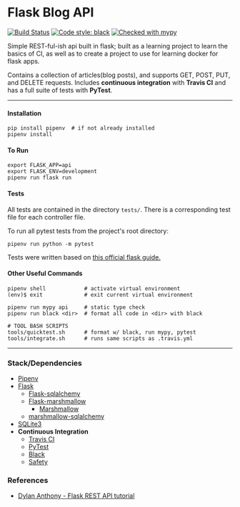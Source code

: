 # Flask Blog API

[![Build Status](https://travis-ci.org/dbanty/python-rest.svg?branch=master)](https://travis-ci.org/dbanty/python-rest) [![Code style: black](https://img.shields.io/badge/code%20style-black-000000.svg)](https://github.com/ambv/black) [![Checked with mypy](http://www.mypy-lang.org/static/mypy_badge.svg)](http://mypy-lang.org/)

Simple REST-ful-ish api built in flask; built as a learning project to learn the basics of CI, as well as to create a project to use for learning docker for flask apps.

Contains a collection of articles(blog posts), and supports GET, POST, PUT, and DELETE requests. Includes **continuous integration** with **Travis CI** and has a full suite of tests with **PyTest**.

---

#### Installation
```shell
pip install pipenv  # if not already installed
pipenv install
```

#### To Run
```shell
export FLASK_APP=api
export FLASK_ENV=development
pipenv run flask run
```

#### Tests
All tests are contained in the directory `tests/`. There is a corresponding test file for each controller file.

To run all pytest tests from the project's root directory:
```shell
pipenv run python -m pytest
```

Tests were written based on [this official flask guide.](https://flask.palletsprojects.com/en/1.1.x/testing/)

#### Other Useful Commands

```shell
pipenv shell			# activate virtual environment
(env)$ exit				# exit current virtual environment

pipenv run mypy api		# static type check
pipenv run black <dir>	# format all code in <dir> with black

# TOOL BASH SCRIPTS
tools/quicktest.sh		# format w/ black, run mypy, pytest
tools/integrate.sh		# runs same scripts as .travis.yml
```

---

### Stack/Dependencies
* [Pipenv](https://github.com/pypa/pipenv)
* [Flask](https://flask.palletsprojects.com/en/1.1.x/)
  * [Flask-sqlalchemy](https://flask-sqlalchemy.palletsprojects.com/en/2.x/)
  * [Flask-marshmallow](https://flask-marshmallow.readthedocs.io/en/latest/)
    * [Marshmallow](https://marshmallow.readthedocs.io/en/3.0/)
  * [marshmallow-sqlalchemy](https://marshmallow-sqlalchemy.readthedocs.io/en/latest/)
* [SQLite3](https://sqlite.org/index.html)
* **Continuous Integration**
  * [Travis CI](https://travis-ci.org/)
  * [PyTest](https://pytest.org/en/latest/)
  * [Black](https://github.com/ambv/black)
  * [Safety](https://pyup.io/safety/)

### References
* [Dylan Anthony - Flask REST API tutorial](https://dev.to/dbanty/python-rest-api-flask-basics-3ffn)
